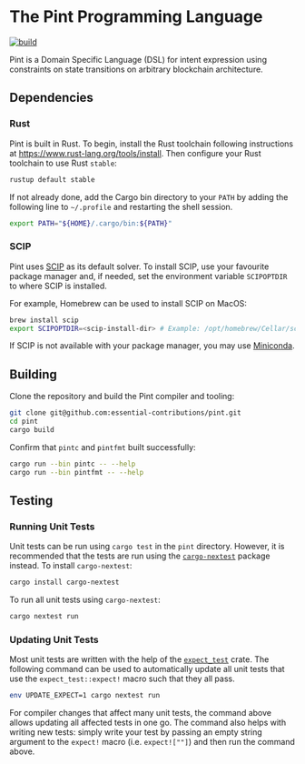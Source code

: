 # The Pint Programming Language

[![build](https://github.com/essential-contributions/DSL/actions/workflows/ci.yml/badge.svg)](https://github.com/essential-contributions/DSL/actions/workflows/ci.yml)

Pint is a Domain Specific Language (DSL) for intent expression using constraints on state transitions on arbitrary blockchain architecture.

## Dependencies

### Rust

Pint is built in Rust. To begin, install the Rust toolchain following instructions at <https://www.rust-lang.org/tools/install>. Then configure your Rust toolchain to use Rust `stable`:

```sh
rustup default stable
```

If not already done, add the Cargo bin directory to your `PATH` by adding the following line to `~/.profile` and restarting the shell session.

```sh
export PATH="${HOME}/.cargo/bin:${PATH}"
```

### SCIP

Pint uses [SCIP](https://www.scipopt.org/) as its default solver. To install SCIP, use your favourite package manager and, if needed, set the environment variable `SCIPOPTDIR` to where SCIP is installed.

For example, Homebrew can be used to install SCIP on MacOS:

```sh
brew install scip
export SCIPOPTDIR=<scip-install-dir> # Example: /opt/homebrew/Cellar/scip/8.1.0
```

If SCIP is not available with your package manager, you may use [Miniconda](https://docs.conda.io/projects/miniconda/en/latest/).

## Building

Clone the repository and build the Pint compiler and tooling:

```sh
git clone git@github.com:essential-contributions/pint.git
cd pint
cargo build
```

Confirm that `pintc` and `pintfmt` built successfully:

```sh
cargo run --bin pintc -- --help
cargo run --bin pintfmt -- --help
```

## Testing

### Running Unit Tests

Unit tests can be run using `cargo test` in the `pint` directory. However, it is recommended that the tests are run using the [`cargo-nextest`](https://nexte.st/) package instead. To install `cargo-nextest`:

```sh
cargo install cargo-nextest
```

To run all unit tests using `cargo-nextest`:

```sh
cargo nextest run
```

### Updating Unit Tests

Most unit tests are written with the help of the [`expect_test`](https://docs.rs/expect-test/latest/expect_test/) crate. The following command can be used to automatically update all unit tests that use the `expect_test::expect!` macro such that they all pass.

```sh
env UPDATE_EXPECT=1 cargo nextest run
```

For compiler changes that affect many unit tests, the command above allows updating all affected tests in one go. The command also helps with writing new tests: simply write your test by passing an empty string argument to the `expect!` macro (i.e. `expect![""]`) and then run the command above.

